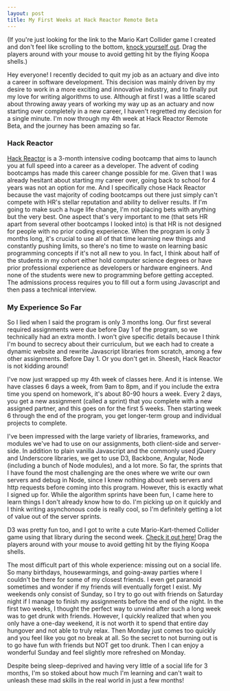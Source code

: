 ```yaml
---
layout: post
title: My First Weeks at Hack Reactor Remote Beta
---
```


(If you're just looking for the link to the Mario Kart Collider game I created and don't feel like scrolling to the bottom, [knock yourself out](http://codepen.io/LiuJoyceC/full/XmrLdQ/). Drag the players around with your mouse to avoid getting hit by the flying Koopa shells.)

Hey everyone! I recently decided to quit my job as an actuary and dive into a career in software development. This decision was mainly driven by my desire to work in a more exciting and innovative industry, and to finally put my love for writing algorithms to use. Although at first I was a little scared about throwing away years of working my way up as an actuary and now starting over completely in a new career, I haven't regretted my decision for a single minute. I'm now through my 4th week at Hack Reactor Remote Beta, and the journey has been amazing so far.

### Hack Reactor

[Hack Reactor](http://www.hackreactor.com) is a 3-month intensive coding bootcamp that aims to launch you at full speed into a career as a developer. The advent of coding bootcamps has made this career change possible for me. Given that I was already hesitant about starting my career over, going back to school for 4 years was not an option for me. And I specifically chose Hack Reactor because the vast majority of coding bootcamps out there just simply can't compete with HR's stellar reputation and ability to deliver results. If I'm going to make such a huge life change, I'm not placing bets with anything but the very best. One aspect that's very important to me (that sets HR apart from several other bootcamps I looked into) is that HR is not designed for people with no prior coding experience. When the program is only 3 months long, it's crucial to use all of that time learning new things and constantly pushing limits, so there's no time to waste on learning basic programming concepts if it's not all new to you. In fact, I think about half of the students in my cohort either hold computer science degrees or have prior professional experience as developers or hardware engineers. And none of the students were new to programming before getting accepted. The admissions process requires you to fill out a form using Javascript and then pass a technical interview.

### My Experience So Far

So I lied when I said the program is only 3 months long. Our first several required assignments were due before Day 1 of the program, so we technically had an extra month. I won't give specific details because I think I'm bound to secrecy about their curriculum, but we each had to create a dynamic website and rewrite Javascript libraries from scratch, among a few other assignments. Before Day 1. Or you don't get in. Sheesh, Hack Reactor is not kidding around!

I've now just wrapped up my 4th week of classes here. And it is intense. We have classes 6 days a week, from 9am to 8pm, and if you include the extra time you spend on homework, it's about 80-90 hours a week. Every 2 days, you get a new assignment (called a sprint) that you complete with a new assigned partner, and this goes on for the first 5 weeks. Then starting week 6 through the end of the program, you get longer-term group and individual projects to complete.

I've been impressed with the large variety of libraries, frameworks, and modules we've had to use on our assignments, both client-side and server-side. In addition to plain vanilla Javascript and the commonly used jQuery and Underscore libraries, we get to use D3, Backbone, Angular, Node (including a bunch of Node modules), and a lot more. So far, the sprints that I have found the most challenging are the ones where we write our own servers and debug in Node, since I knew nothing about web servers and http requests before coming into this program. However, this is exactly what I signed up for. While the algorithm sprints have been fun, I came here to learn things I don't already know how to do. I'm picking up on it quickly and I think writing asynchonous code is really cool, so I'm definitely getting a lot of value out of the server sprints.

D3 was pretty fun too, and I got to write a cute Mario-Kart-themed Collider game using that library during the second week. [Check it out here!](http://codepen.io/LiuJoyceC/full/XmrLdQ/) Drag the players around with your mouse to avoid getting hit by the flying Koopa shells.

The most difficult part of this whole experience: missing out on a social life. So many birthdays, housewarmings, and going-away parties where I couldn't be there for some of my closest friends. I even get paranoid sometimes and wonder if my friends will eventually forget I exist. My weekends only consist of Sunday, so I try to go out with friends on Saturday night if I manage to finish my assignments before the end of the night. In the first two weeks, I thought the perfect way to unwind after such a long week was to get drunk with friends. However, I quickly realized that when you only have a one-day weekend, it is not worth it to spend that entire day hungover and not able to truly relax. Then Monday just comes too quickly and you feel like you got no break at all. So the secret to not burning out is to go have fun with friends but NOT get too drunk. Then I can enjoy a wonderful Sunday and feel slightly more refreshed on Monday.

Despite being sleep-deprived and having very little of a social life for 3 months, I'm so stoked about how much I'm learning and can't wait to unleash these mad skills in the real world in just a few months!


